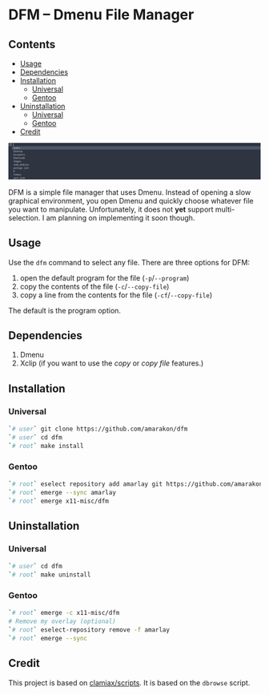 DFM – Dmenu File Manager
================

## Contents

-   [Usage](#usage)
-   [Dependencies](#dependencies)
-   [Installation](#installation)
    -   [Universal](#universal)
    -   [Gentoo](#gentoo)
-   [Uninstallation](#uninstallation)
    -   [Universal](#universal-1)
    -   [Gentoo](#gentoo-1)
-   [Credit](#credit)

![](preview.png)

DFM is a simple file manager that uses Dmenu. Instead of opening a slow
graphical environment, you open Dmenu and quickly choose whatever file
you want to manipulate. Unfortunately, it does not **yet** support
multi-selection. I am planning on implementing it soon though.

## Usage

Use the `dfm` command to select any file. There are three options for
DFM:

1.  open the default program for the file (`-p`/`--program`)
2.  copy the contents of the file (`-c`/`--copy-file`)
3.  copy a line from the contents for the file (`-cf`/`--copy-file`)

The default is the program option.

## Dependencies

1.  Dmenu
2.  Xclip (if you want to use the *copy* or *copy file* features.)

## Installation

### Universal

``` sh
`# user` git clone https://github.com/amarakon/dfm
`# user` cd dfm
`# root` make install
```

### Gentoo

``` sh
`# root` eselect repository add amarlay git https://github.com/amarakon/amarlay
`# root` emerge --sync amarlay
`# root` emerge x11-misc/dfm
```

## Uninstallation

### Universal

``` sh
`# user` cd dfm
`# root` make uninstall
```

### Gentoo

``` sh
`# root` emerge -c x11-misc/dfm
# Remove my overlay (optional)
`# root` eselect-repository remove -f amarlay
`# root` emerge --sync
```

## Credit

This project is based on
[clamiax/scripts](https://github.com/clamiax/scripts). It is based on
the `dbrowse` script.
